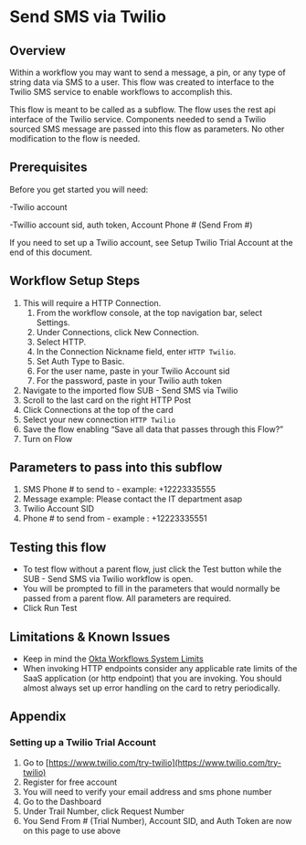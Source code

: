 # Send SMS via Twilio

## Overview

Within a workflow you may want to send a message, a pin, or any type of string data via SMS to a user. This flow was created to interface to the Twilio SMS service to enable workflows to accomplish this.

This flow is meant to be called as a subflow. The flow uses the rest api interface of the Twilio service. Components needed to send a Twilio sourced SMS message are passed into this flow as parameters. No other modification to the flow is needed.


## Prerequisites

Before you get started you will need:

-Twilio account

-Twillio account sid, auth token, Account Phone # (Send From #)

If you need to set up a Twilio account, see Setup Twilio Trial Account at the end of this document.


## Workflow Setup Steps



1. This will require a HTTP Connection. 
    1. From the workflow console, at the top navigation bar, select Settings.
    2. Under Connections, click New Connection.
    3. Select HTTP.
    4. In the Connection Nickname field, enter `HTTP Twilio`.
    5. Set Auth Type to Basic.
    6. For the user name, paste in your Twilio Account sid
    7. For the password, paste in your Twilio auth token
2. Navigate to the imported flow SUB - Send SMS via Twilio
3. Scroll to the last card on the right HTTP Post
4. Click Connections at the top of the card
5. Select your new connection `HTTP Twilio`
6. Save the flow enabling “Save all data that passes through this Flow?”
7. Turn on Flow


## Parameters to pass into this subflow



1. SMS Phone # to send to - example: +12223335555
2. Message example: Please contact the IT department asap
3. Twilio Account SID 
4. Phone # to send from - example : +12223335551


## Testing this flow



*   To test flow without a parent flow, just click the Test button while the SUB - Send SMS via Twilio workflow is open.
*   You will be prompted to fill in the parameters that would normally be passed from a parent flow. All parameters are required.
*   Click Run Test


## Limitations & Known Issues 



*   Keep in mind the [Okta Workflows System Limits](https://help.okta.com/en/prod/Content/Topics/Workflows/workflows-system-limits.htm) 
*   When invoking HTTP endpoints consider any applicable rate limits of the SaaS application (or http endpoint) that you are invoking. You should almost always set up error handling on the card to retry periodically.


## Appendix


### Setting up a Twilio Trial Account



1. Go to [https://www.twilio.com/try-twilio](https://www.twilio.com/try-twilio) 
2. Register for free account
3. You will need to verify your email address and sms phone number
4. Go to the Dashboard
5. Under Trail Number, click Request Number
6. You Send From # (Trial Number), Account SID, and Auth Token are now on this page to use above
